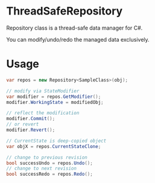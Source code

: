 # ThreadSafeRepository
Repository class is a thread-safe data manager for C#.

You can modify/undo/redo the managed data exclusively.


# Usage
```C#
var repos = new Repository<SampleClass>(obj);

// modify via StateModifier
var modifier = repos.GetModifier();
modifier.WorkingState = modifiedObj;

// reflect the modification
modifier.Commit();
// or revert
modifier.Revert();

// CurrentState is deep-copied object
var objX = repos.CurrentStateClone;

// change to previous revision
bool successUndo = repos.Undo();
// change to next revision
bool successRedo = repos.Redo();
```

